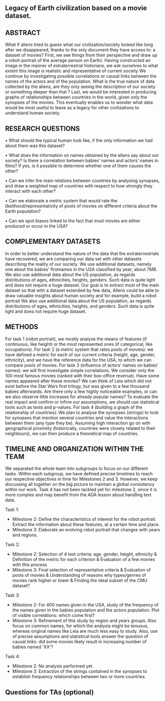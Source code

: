 ## Legacy of Earth civilization based on a movie dataset.

## ABSTRACT

What if aliens tried to guess what our civilization/society looked like long after we disappeared, thanks to the only document they have access to: a dataset of movies?
First, we see things from their perspective and draw up a robot-portrait of the average person on Earth/. Having constructed an image in the manner of extraterrestrial historians, we ask ourselves to what extent this image is realistic and representative of current society
We continue by investigating possible correlations or causal links between the names of the actors and of the population. What is the true nature of data collected by the aliens, are they only seeing the description of our society or something deeper than that ? 
Last, we would be interested in producing graphs of relationships between countries in the world, given only the synopses of the movies.
This eventually enables us to wonder what data would be most useful to leave as a legacy for other civilizations to understand human society.


## RESEARCH QUESTIONS

•	What should the typical human look like, if the only information we had about them was this dataset?

•	What does the information on names obtained by the aliens say about our society? Is there a correlation between babies’ names and actors’ names in films? If yes, is it possible to determine whether one of them causes the other?

•	Can we infer the main relations between countries by analysing synopses, and draw a weighted map of countries with respect to how strongly they interact with each other?

•	Can we elaborate a metric system that would rate the likelihood/representativity of pools of movies on different criteria about the Earth population? 

•	Can we spot biases linked to the fact that most movies are either produced or occur in the USA?


## COMPLEMENTARY DATASETS

In order to better understand the nature of the data that the extraterrestrials have recovered, we are comparing our data set with other datasets describing the reality of our society. 
We use additional datasets, namely one about the babies' firstnames in the USA classified by year; about 7MB. We also use additional data about the US population, as regards distributions of ages, ethnicities, heights, genders. Such data is quite light and does not require a huge dataset. 
Our goal is to extract most of the main dataset so that with a dataset extended by few data, Aliens could be able to draw valuable insights about human society and for example, build a robot portrait
We also use additional data about the US population, as regards distributions of ages, ethnicities, heights, and genders. Such data is quite light and does not require huge dataset. 

## METHODS

For task 1 (robot portrait), we mostly analyse the means of features (if continuous, like height) or the most represented ones (if categorical, like occupations).
For task 2 (a metric system that rates pools of movies): we have defined a metric for each of our current criteria (height, age, gender, ethnicity), and we have the reference data for the USA, to which we can compare pools of movies.
For task 3 (influence of actors’ names on babies’ names): we will first investigate simple correlations. We consider only the 100 most famous movies (ranked with their box-office revenue). Have some names appeared after these movies? We can think of Leia which did not exist before the Star Wars first trilogy, but was given to a few thousand babies afterwards. Are there only a few highly noticeable examples, or can we also observe little increases for already popular names? To evaluate the real impact and confirm or infirm our assumptions, we should use statistical tools such as tests and p-values.
For task 4 (building a graph of the relationship of countries): We plan to analyse the synopses (strings) to look for synopses that mention several countries and value the interactions between them (any type they be). Assuming high interaction go on with geographical proximity (historically, countries were closely related to their neighbours), we can then produce a theoretical map of countries. 


## TIMELINE AND ORGANIZATION WITHIN THE TEAM

We separated the whole team into subgroups to focus on our different tasks. 
Within each subgroup, we have defined precise timelines to reach our respective objectives in time for Milestones 2 and 3. However, we keep discussing all together on the big picture to maintain a global consistency within our work. Task 4 has not been tackled yet for milestone 2, since it is more complex and may benefit from the ADA lesson about handling text data.

Task 1: 
- Milestone 2: Define the characteristics of interest for the robot portrait. Extract the information about these features, at a certain time and place.
- Milestone 3: Elaborate an evolving robot portrait that changes with years and regions.

Task 2: 
- Milestone 2: Selection of 4 test criteria: age, gender, height, ethnicity & Definition of the metric for each criterion & Evaluation of a few movies with this process
- Milestone 3: Final selection of representative criteria & Evaluation of pools of movies & Understanding of reasons why types/genres of movies rank higher or lower & Finding the ideal subset of the CMU dataset?

Task 3: 
- Milestone 2: For 400 names given in the USA, study of the frequency of the names given in the babies population and the actors population. Plot of visible correlations: which come first?
- Milestone 3: Refinement of this study by region and years groups. Also focus on common names, for which the analysis might be tenuous, whereas original names like Leia are much less easy to study. Also, use of precise assumptions and statistical tools answer the question of causal links: did some movies likely result in increasing number of babies named 'XX'?

Task 4: 
- Milestone 2: No analysis performed yet.
- Milestone 3: Extraction of the strings contained in the synopses to establish frequency relationships between two or more countries.


## Questions for TAs (optional)


